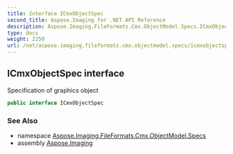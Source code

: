 ```yaml
---
title: Interface ICmxObjectSpec
second_title: Aspose.Imaging for .NET API Reference
description: Aspose.Imaging.FileFormats.Cmx.ObjectModel.Specs.ICmxObjectSpec interface. Specification of graphics object
type: docs
weight: 2250
url: /net/aspose.imaging.fileformats.cmx.objectmodel.specs/icmxobjectspec/
---
```

## ICmxObjectSpec interface

Specification of graphics object

```csharp
public interface ICmxObjectSpec
```

### See Also

* namespace [Aspose.Imaging.FileFormats.Cmx.ObjectModel.Specs](../../aspose.imaging.fileformats.cmx.objectmodel.specs/)
* assembly [Aspose.Imaging](../../)


